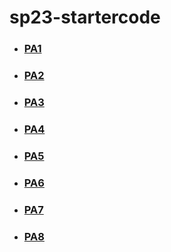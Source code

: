 # sp23-startercode
- ### [PA1](https://github.com/ucsd-dsc30/sp23-startercode/tree/PA1)
- ### [PA2](https://github.com/ucsd-dsc30/sp23-startercode/tree/PA2)
- ### [PA3](https://github.com/ucsd-dsc30/sp23-startercode/tree/PA3)
- ### [PA4](https://github.com/ucsd-dsc30/sp23-startercode/tree/PA4)
- ### [PA5](https://github.com/ucsd-dsc30/sp23-startercode/tree/PA5)
- ### [PA6](https://github.com/ucsd-dsc30/sp23-startercode/tree/PA6)
- ### [PA7](https://github.com/ucsd-dsc30/sp23-startercode/tree/PA7)
- ### [PA8](https://github.com/ucsd-dsc30/sp23-startercode/tree/PA8)
